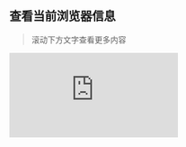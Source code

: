 ## 查看当前浏览器信息

> 滚动下方文字查看更多内容

<iframe src="https://xhemj.gitee.io/p/browser-info.html" height="auto" width="auto" frameborder="0"></iframe>
